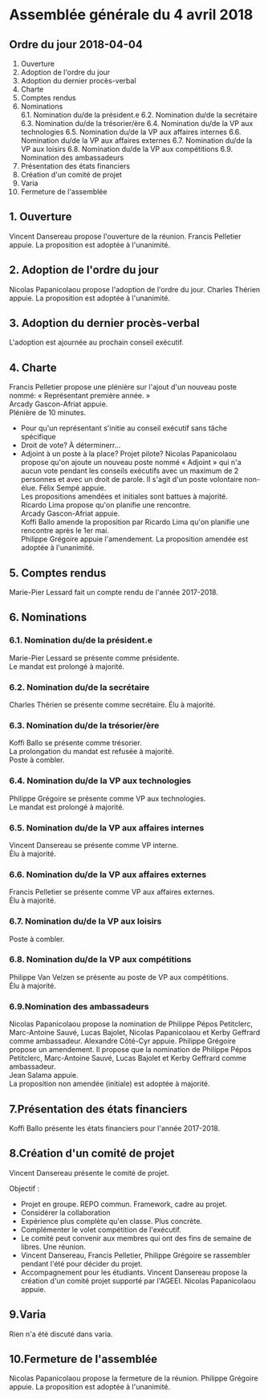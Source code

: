 # Assemblée générale du 4 avril 2018

## Ordre du jour 2018-04-04

1. Ouverture
2. Adoption de l'ordre du jour
3. Adoption du dernier procès-verbal
4. Charte
5. Comptes rendus
6. Nominations  
  6.1. Nomination du/de la président.e
  6.2. Nomination du/de la secrétaire
  6.3. Nomination du/de la trésorier/ère
  6.4. Nomination du/de la VP aux technologies
  6.5. Nomination du/de la VP aux affaires internes
  6.6. Nomination du/de la VP aux affaires externes
  6.7. Nomination du/de la VP aux loisirs
  6.8. Nomination du/de la VP aux compétitions
  6.9. Nomination des ambassadeurs
7. Présentation des états financiers
8. Création d'un comité de projet 
9. Varia
10. Fermeture de l'assemblée

## 1. Ouverture

Vincent Dansereau propose l'ouverture de la réunion.
Francis Pelletier appuie.
La proposition est adoptée à l'unanimité.

## 2. Adoption de l'ordre du jour

Nicolas Papanicolaou propose l'adoption de l'ordre du jour.
Charles Thérien appuie.
La proposition est adoptée à l'unanimité.

## 3. Adoption du dernier procès-verbal

L'adoption est ajournée au prochain conseil exécutif.

## 4. Charte

Francis Pelletier propose une plénière sur l'ajout d'un nouveau 
poste nommé: « Représentant première année. »  
Arcady Gascon-Afriat appuie.  
Plénière de 10 minutes.  
* Pour qu'un représentant s'initie au conseil exécutif sans tâche spécifique
* Droit de vote? À déterminerr...
* Adjoint à un poste à la place? Projet pilote?
Nicolas Papanicolaou propose qu'on ajoute un nouveau poste nommé « Adjoint » 
qui n'a aucun vote pendant les conseils exécutifs avec un maximum de 2 
personnes et avec un droit de parole. Il s'agit d'un poste volontaire non-élue.
Félix Sempé appuie.  
Les propositions amendées et initiales sont battues à majorité.  
Ricardo Lima propose qu'on planifie une rencontre.  
Arcady Gascon-Afriat appuie.  
Koffi Ballo amende la proposition par Ricardo Lima qu'on planifie une 
rencontre après le 1er mai.  
Philippe Grégoire appuie l'amendement.
La proposition amendée est adoptée à l'unanimité.

## 5. Comptes rendus

Marie-Pier Lessard fait un compte rendu de l'année 2017-2018. 

## 6. Nominations

### 6.1. Nomination du/de la président.e

Marie-Pier Lessard se présente comme présidente.  
Le mandat est prolongé à majorité.

### 6.2. Nomination du/de la secrétaire

Charles Thérien se présente comme secrétaire.
Élu à majorité.

### 6.3. Nomination du/de la trésorier/ère

Koffi Ballo se présente comme trésorier.  
La prolongation du mandat est refusée à majorité.  
Poste à combler.

### 6.4. Nomination du/de la VP aux technologies

Philippe Grégoire se présente comme VP aux technologies.  
Le mandat est prolongé à majorité.

### 6.5. Nomination du/de la VP aux affaires internes

Vincent Dansereau se présente comme VP interne.  
Élu à majorité.

### 6.6. Nomination du/de la VP aux affaires externes

Francis Pelletier se présente comme VP aux affaires externes.  
Élu à majorité.

### 6.7. Nomination du/de la VP aux loisirs

Poste à combler.

### 6.8. Nomination du/de la VP aux compétitions

Philippe Van Velzen se présente au poste de VP aux compétitions.  
Élu à majorité.

### 6.9.Nomination des ambassadeurs

Nicolas Papanicolaou propose la nomination de Philippe Pépos Petitclerc,
Marc-Antoine Sauvé, Lucas Bajolet, Nicolas Papanicolaou et Kerby Geffrard 
comme ambassadeur.
Alexandre Côté-Cyr appuie.
Philippe Grégoire propose un amendement. Il propose que la nomination de 
Philippe Pépos Petitclerc, Marc-Antoine Sauvé, Lucas Bajolet et Kerby Geffrard 
comme ambassadeur.  
Jean Salama appuie.  
La proposition non amendée (initiale) est adoptée à majorité.

## 7.Présentation des états financiers

Koffi Ballo présente les états financiers pour l'année 2017-2018.

## 8.Création d'un comité de projet 

Vincent Dansereau présente le comité de projet.

Objectif :
* Projet en groupe. REPO commun. Framework, cadre au projet.
* Considérer la collaboration
* Expérience plus complète qu'en classe. Plus concrète.
* Complémenter le volet compétition de l'exécutif.
* Le comité peut convenir aux membres qui ont des fins de semaine de libres. 
Une réunion.
* Vincent Dansereau, Francis Pelletier, Philippe Grégoire se rassembler 
pendant l'été pour décider du projet.
* Accompagnement pour les étudiants. 
Vincent Dansereau propose la création d'un comité projet supporté par l'AGEEI.
Nicolas Papanicolaou appuie.

## 9.Varia

Rien n'a été discuté dans varia.

## 10.Fermeture de l'assemblée

Nicolas Papanicolaou propose la fermeture de la réunion.
Philippe Grégoire appuie.
La proposition est adoptée à l'unanimité.
